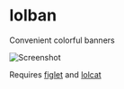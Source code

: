 # lolban
Convenient colorful banners

![Screenshot](https://imgur.com/7zgtQie.png)

Requires [figlet](http://www.figlet.org) and [lolcat](https://github.com/busyloop/lolcat)
